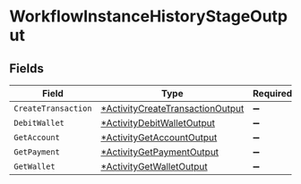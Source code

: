 # WorkflowInstanceHistoryStageOutput


## Fields

| Field                                                                                      | Type                                                                                       | Required                                                                                   | Description                                                                                |
| ------------------------------------------------------------------------------------------ | ------------------------------------------------------------------------------------------ | ------------------------------------------------------------------------------------------ | ------------------------------------------------------------------------------------------ |
| `CreateTransaction`                                                                        | [*ActivityCreateTransactionOutput](../../models/shared/activitycreatetransactionoutput.md) | :heavy_minus_sign:                                                                         | N/A                                                                                        |
| `DebitWallet`                                                                              | [*ActivityDebitWalletOutput](../../models/shared/activitydebitwalletoutput.md)             | :heavy_minus_sign:                                                                         | N/A                                                                                        |
| `GetAccount`                                                                               | [*ActivityGetAccountOutput](../../models/shared/activitygetaccountoutput.md)               | :heavy_minus_sign:                                                                         | N/A                                                                                        |
| `GetPayment`                                                                               | [*ActivityGetPaymentOutput](../../models/shared/activitygetpaymentoutput.md)               | :heavy_minus_sign:                                                                         | N/A                                                                                        |
| `GetWallet`                                                                                | [*ActivityGetWalletOutput](../../models/shared/activitygetwalletoutput.md)                 | :heavy_minus_sign:                                                                         | N/A                                                                                        |